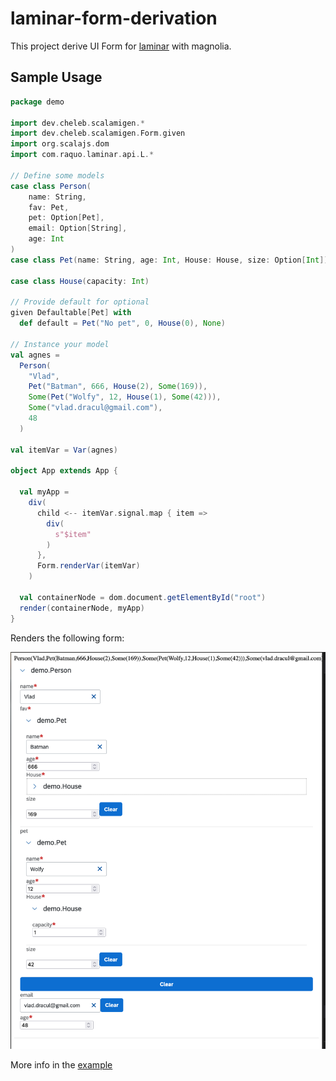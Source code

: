 # laminar-form-derivation

This project derive UI Form for [laminar](https://laminar.dev/) with magnolia.

## Sample Usage

```scala
package demo

import dev.cheleb.scalamigen.*
import dev.cheleb.scalamigen.Form.given
import org.scalajs.dom
import com.raquo.laminar.api.L.*

// Define some models
case class Person(
    name: String,
    fav: Pet,
    pet: Option[Pet],
    email: Option[String],
    age: Int
)
case class Pet(name: String, age: Int, House: House, size: Option[Int])

case class House(capacity: Int)

// Provide default for optional
given Defaultable[Pet] with
  def default = Pet("No pet", 0, House(0), None)

// Instance your model
val agnes =
  Person(
    "Vlad",
    Pet("Batman", 666, House(2), Some(169)),
    Some(Pet("Wolfy", 12, House(1), Some(42))),
    Some("vlad.dracul@gmail.com"),
    48
  )

val itemVar = Var(agnes)

object App extends App {

  val myApp =
    div(
      child <-- itemVar.signal.map { item =>
        div(
          s"$item"
        )
      },
      Form.renderVar(itemVar)
    )

  val containerNode = dom.document.getElementById("root")
  render(containerNode, myApp)
}

```

Renders the following form:

![Form](./form.png)


More info in the [example](./example/client/src/main/scala/HelloWorld.scala)


